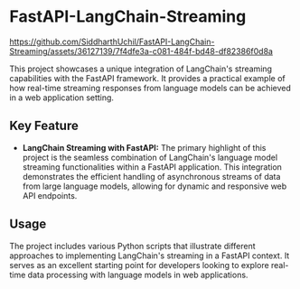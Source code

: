 # FastAPI-LangChain-Streaming


https://github.com/SiddharthUchil/FastAPI-LangChain-Streaming/assets/36127139/7f4dfe3a-c081-484f-bd48-df82386f0d8a


This project showcases a unique integration of LangChain's streaming capabilities with the FastAPI framework. It provides a practical example of how real-time streaming responses from language models can be achieved in a web application setting.

## Key Feature

- **LangChain Streaming with FastAPI:** The primary highlight of this project is the seamless combination of LangChain's language model streaming functionalities within a FastAPI application. This integration demonstrates the efficient handling of asynchronous streams of data from large language models, allowing for dynamic and responsive web API endpoints.

## Usage

The project includes various Python scripts that illustrate different approaches to implementing LangChain's streaming in a FastAPI context. It serves as an excellent starting point for developers looking to explore real-time data processing with language models in web applications.
